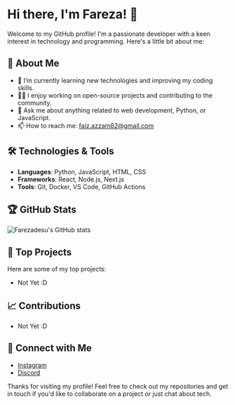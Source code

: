 # Hi there, I'm Fareza! 👋

Welcome to my GitHub profile! I'm a passionate developer with a keen interest in technology and programming. Here's a little bit about me:

## 🚀 About Me
- 🌱 I’m currently learning new technologies and improving my coding skills.
- 👨‍💻 I enjoy working on open-source projects and contributing to the community.
- 💬 Ask me about anything related to web development, Python, or JavaScript.
- 📫 How to reach me: faiz.azzam82@gmail.com

## 🛠️ Technologies & Tools
- **Languages**: Python, JavaScript, HTML, CSS
- **Frameworks**: React, Node.js, Next.js
- **Tools**: Git, Docker, VS Code, GitHub Actions

## 🏆 GitHub Stats
![Farezadesu's GitHub stats](https://github-readme-stats.vercel.app/api?username=Farezadesu&show_icons=true&theme=radical)

## 🌟 Top Projects
Here are some of my top projects:

- Not Yet :D

## 📈 Contributions
- Not Yet :D

## 🤝 Connect with Me
- [Instagram](https://www.instagram.com/refaza_al)
- [Discord](.rrar)

Thanks for visiting my profile! Feel free to check out my repositories and get in touch if you'd like to collaborate on a project or just chat about tech.
